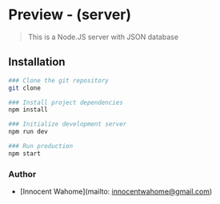 # Preview - (server)

> This is a Node.JS server with JSON database

## Installation

```bash
### Clone the git repository
git clone

### Install project dependencies
npm install

### Initialize development server
npm run dev

### Run production
npm start
```

### Author

- [Innocent Wahome](mailto: innocentwahome@gmail.com)
